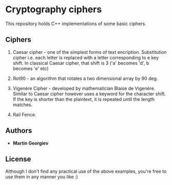 # Cryptography ciphers

This repository holds C++ implementations of some basic ciphers.

## Ciphers

1. Caesar cipher - one of the simplest forms of text encription.
Substitution cipher i.e. each letter is replaced with a letter corresponding to e 
key shift. In classical Caesar cipher, that shift is 3 ('a' becomes 'd', b becomes 'e' etc)

2. Rot90 - an algorithm that rotates a two dimensional array by 90 deg.

3.  Vigenère Cipher - developed by mathematician Blaise de Vigenère. Similar to Caesar cipher
however uses a keyword for the character shift. If the key is shorter than the plaintext, it is
repeated until the length matches.

4.  Rail Fence.


## Authors

* **Martin Georgiev**

## License

Although I don't find any practical use of the above examples, you're free to use them in any 
manner you like :)